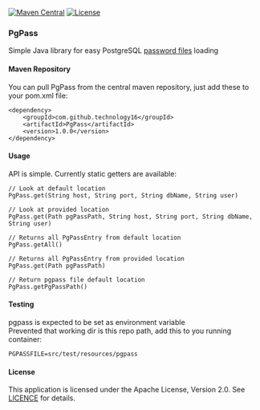 [![Maven Central](https://img.shields.io/maven-central/v/com.github.technology16/PgPass.svg?label=Maven%20Central)](https://maven-badges.herokuapp.com/maven-central/com.github.technology16/PgPass)
[![License](https://img.shields.io/badge/License-Apache%202.0-blue.svg)](https://opensource.org/licenses/Apache-2.0)

### PgPass
Simple Java library for easy PostgreSQL [password files](https://www.postgresql.org/docs/current/static/libpq-pgpass.html) loading

#### Maven Repository

You can pull PgPass from the central maven repository, just add these to your pom.xml file:
```
<dependency>
    <groupId>com.github.technology16</groupId>
    <artifactId>PgPass</artifactId>
    <version>1.0.0</version>
</dependency>
```

#### Usage

API is simple. Currently static getters are available:
```
// Look at default location
PgPass.get(String host, String port, String dbName, String user)

// Look at provided location
PgPass.get(Path pgPassPath, String host, String port, String dbName, String user)

// Returns all PgPassEntry from default location
PgPass.getAll()

// Returns all PgPassEntry from provided location
PgPass.get(Path pgPassPath)

// Return pgpass file default location
PgPass.getPgPassPath()
```

#### Testing
pgpass is expected to be set as environment variable  
Prevented that working dir is this repo path, add this to you running container:
```
PGPASSFILE=src/test/resources/pgpass
```

#### License

This application is licensed under the Apache License, Version 2.0. See [LICENCE](LICENSE) for details.